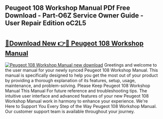 ## Peugeot 108 Workshop Manual PDf Free Download - Part-O6Z Service Owner Guide - User Repair Edition oC2L5

# <h2><a href="http://cf25526.oget.top/?id=Peugeot+108+Workshop+Manual">🔗Download New 👉🔴 Peugeot 108 Workshop Manual</a></h2>

[![Peugeot 108 Workshop Manual new download](https://i.imgur.com/5g1atiW.png)](http://cf25526.oget.top/?id=Peugeot+108+Workshop+Manual)
Greetings and welcome to the user manual for your newly synced Peugeot 108 Workshop Manual. This manual is specifically designed to help you get the most out of your product by providing a thorough explanation of its features, setup, usage, maintenance, and problem-solving. Please Keep Peugeot 108 Workshop Manual This Manual For future reference and troubleshooting tips. The intuitive user interface and advanced features of your new Peugeot 108 Workshop Manual work in harmony to enhance your experience. We're Here to Support You Every Step of the Way Peugeot 108 Workshop Manual. Our customer support team is available throughout your journey.
